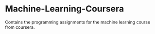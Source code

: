 # Machine-Learning-Coursera
Contains the programming assignments for the machine learning course from coursera.
